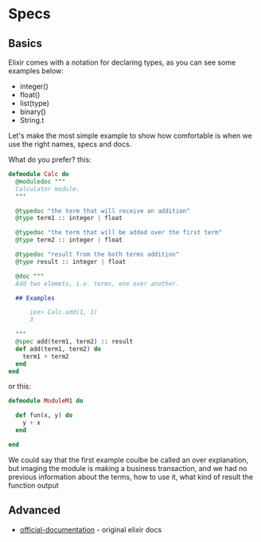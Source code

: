 Specs
=====


## Basics

Elixir comes with a notation for declaring types, as you can see some examples
below:

- integer()
- float()
- list(type)
- binary()
- String.t

Let's make the most simple example to show how comfortable is when we use the
right names, specs and docs. 

What do you prefer? this:

```elixir
defmodule Calc do
  @moduledoc """
  Calculator module.
  """

  @typedoc "the term that will receive an addition"
  @type term1 :: integer | float

  @typedoc "the term that will be added over the first term"
  @type term2 :: integer | float

  @typedoc "result from the both terms addition"
  @type result :: integer | float

  @doc """
  Add two elemets, i.e. terms, one over another.

  ## Examples

      iex> Calc.add(1, 1)
      3

  """
  @spec add(term1, term2) :: result
  def add(term1, term2) do
    term1 + term2
  end
end
```


or this:

```elixir
defmodule ModuleM1 do

  def fun(x, y) do
    y + x
  end

end
```

We could say that the first example coulbe be called an over explanation, but
imaging the module is making a business transaction, and we had no previous
information about the terms, how to use it, what kind of result the function
output 



## Advanced

* [official-documentation](https://hexdocs.pm/elixir/typespecs.html) - original
    elixir docs

